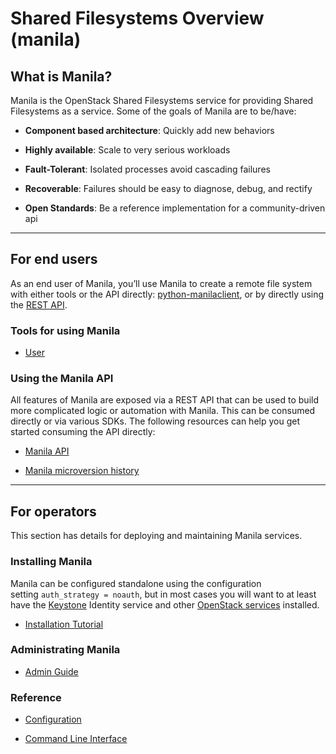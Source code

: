 # **Shared Filesystems Overview (manila)**

## What is Manila?

Manila is the OpenStack Shared Filesystems service for providing Shared Filesystems as a service. Some of the goals of Manila are to be/have:

* **Component based architecture**: Quickly add new behaviors

* **Highly available**: Scale to very serious workloads

* **Fault-Tolerant**: Isolated processes avoid cascading failures

* **Recoverable**: Failures should be easy to diagnose, debug, and rectify

* **Open Standards**: Be a reference implementation for a community-driven api

---

## **For end users**

As an end user of Manila, you’ll use Manila to create a remote file system with either tools or the API directly: [python-manilaclient](https://docs.openstack.org/python-manilaclient/latest/), or by directly using the [REST API](https://docs.openstack.org/api-ref/shared-file-system/).

### Tools for using Manila

* [User](https://docs.openstack.org/manila/zed/user/index.html)

### Using the Manila API

All features of Manila are exposed via a REST API that can be used to build more complicated logic or automation with Manila. This can be consumed directly or via various SDKs. The following resources can help you get started consuming the API directly:

* [Manila API](https://docs.openstack.org/api-ref/shared-file-system/)

* [Manila microversion history](https://docs.openstack.org/manila/zed/contributor/api_microversion_history.html)

---

## **For operators**

This section has details for deploying and maintaining Manila services.

### Installing Manila

Manila can be configured standalone using the configuration setting `auth_strategy = noauth`, but in most cases you will want to at least have the [Keystone](https://docs.openstack.org/keystone/latest/install/) Identity service and other [OpenStack services](https://docs.openstack.org/latest/install/) installed.

* [Installation Tutorial](https://docs.openstack.org/manila/zed/install/index.html)

### Administrating Manila

* [Admin Guide](https://docs.openstack.org/manila/zed/admin/index.html)

### Reference

* [Configuration](https://docs.openstack.org/manila/zed/configuration/index.html)

* [Command Line Interface](https://docs.openstack.org/manila/zed/cli/index.html)
